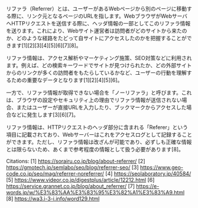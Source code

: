 リファラ（Referrer）とは、ユーザーがあるWebページから別のページに移動する際に、リンク元となるページのURLを指します。WebブラウザがWebサーバへHTTPリクエストを送信する際に、ヘッダ情報の一部としてこのリファラ情報を送ります。これにより、Webサイト運営者は訪問者がどのサイトから来たのか、どのような経路をたどって自サイトにアクセスしたのかを把握することができます[1][2][3][4][5][6][7][8]。

リファラ情報は、アクセス解析やマーケティング施策、SEO対策などに利用されます。例えば、どの検索キーワードでサイトが見つけられたか、どの外部サイトからのリンクが多くの訪問者をもたらしているかなど、ユーザーの行動を理解するための重要なデータとなります[1][2][4][5][6]。

一方で、リファラ情報が取得できない場合を「ノーリファラ」と呼びます。これは、ブラウザの設定やセキュリティ上の理由でリファラ情報が送信されない場合、またはユーザーが直接URLを入力したり、ブックマークからアクセスした場合などに発生します[3][6][7]。

リファラ情報は、HTTPリクエストのヘッダ部分に含まれる「Referer」という項目に記載されており、Webサーバーはこれをアクセスログとして記録することができます。ただし、リファラ情報は改ざんが可能であり、必ずしも正確な情報とは限らないため、あくまで参考程度の情報として扱う必要があります[8]。

Citations:
[1] https://sorairu.co.jp/blog/about-referrer/
[2] https://gmotech.jp/semlabo/seo/blog/referrer-seo/
[3] https://www.geo-code.co.jp/seo/mag/referrer-noreferrer/
[4] https://seolaboratory.jp/40584/
[5] https://www.videor.co.jp/digestplus/article/12212.html
[6] https://service.grannet.co.jp/blog/about_referrer/
[7] https://e-words.jp/w/%E3%83%AA%E3%83%95%E3%82%A1%E3%83%A9.html
[8] https://wa3.i-3-i.info/word129.html